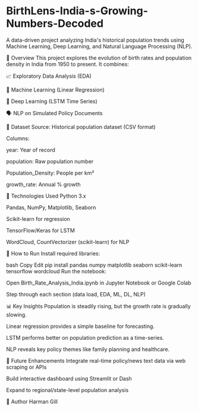 # BirthLens-India-s-Growing-Numbers-Decoded

A data-driven project analyzing India's historical population trends using Machine Learning, Deep Learning, and Natural Language Processing (NLP).

📌 Overview
This project explores the evolution of birth rates and population density in India from 1950 to present. It combines:

📈 Exploratory Data Analysis (EDA)

🤖 Machine Learning (Linear Regression)

🧠 Deep Learning (LSTM Time Series)

🗣️ NLP on Simulated Policy Documents

📁 Dataset
Source: Historical population dataset (CSV format)

Columns:

year: Year of record

population: Raw population number

Population_Density: People per km²

growth_rate: Annual % growth

🔧 Technologies Used
Python 3.x

Pandas, NumPy, Matplotlib, Seaborn

Scikit-learn for regression

TensorFlow/Keras for LSTM

WordCloud, CountVectorizer (scikit-learn) for NLP

🚀 How to Run
Install required libraries:

bash
Copy
Edit
pip install pandas numpy matplotlib seaborn scikit-learn tensorflow wordcloud
Run the notebook:

Open Birth_Rate_Analysis_India.ipynb in Jupyter Notebook or Google Colab

Step through each section (data load, EDA, ML, DL, NLP)

📊 Key Insights
Population is steadily rising, but the growth rate is gradually slowing.

Linear regression provides a simple baseline for forecasting.

LSTM performs better on population prediction as a time-series.

NLP reveals key policy themes like family planning and healthcare.

🧩 Future Enhancements
Integrate real-time policy/news text data via web scraping or APIs

Build interactive dashboard using Streamlit or Dash

Expand to regional/state-level population analysis

🧠 Author
Harman Gill
